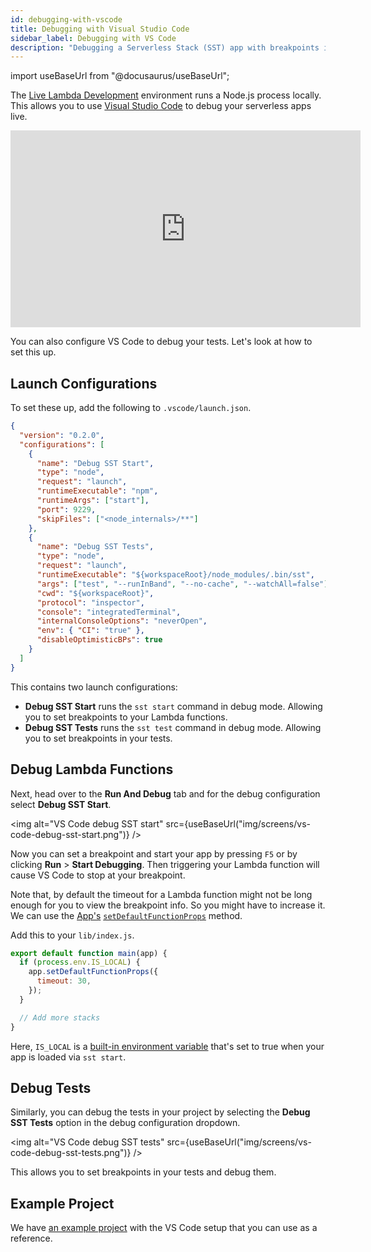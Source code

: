 ```yaml
---
id: debugging-with-vscode
title: Debugging with Visual Studio Code
sidebar_label: Debugging with VS Code
description: "Debugging a Serverless Stack (SST) app with breakpoints in Visual Studio Code"
---
```


import useBaseUrl from "@docusaurus/useBaseUrl";

The [Live Lambda Development](live-lambda-development.md) environment runs a Node.js process locally. This allows you to use [Visual Studio Code](https://code.visualstudio.com) to debug your serverless apps live.

<iframe width="560" height="315" src="https://www.youtube.com/embed/2w4A06IsBlU" frameborder="0" allow="accelerometer; autoplay; clipboard-write; encrypted-media; gyroscope; picture-in-picture" allowfullscreen></iframe>

You can also configure VS Code to debug your tests. Let's look at how to set this up.

## Launch Configurations

To set these up, add the following to `.vscode/launch.json`.

```json title="launch.json"
{
  "version": "0.2.0",
  "configurations": [
    {
      "name": "Debug SST Start",
      "type": "node",
      "request": "launch",
      "runtimeExecutable": "npm",
      "runtimeArgs": ["start"],
      "port": 9229,
      "skipFiles": ["<node_internals>/**"]
    },
    {
      "name": "Debug SST Tests",
      "type": "node",
      "request": "launch",
      "runtimeExecutable": "${workspaceRoot}/node_modules/.bin/sst",
      "args": ["test", "--runInBand", "--no-cache", "--watchAll=false"],
      "cwd": "${workspaceRoot}",
      "protocol": "inspector",
      "console": "integratedTerminal",
      "internalConsoleOptions": "neverOpen",
      "env": { "CI": "true" },
      "disableOptimisticBPs": true
    }
  ]
}
```

This contains two launch configurations:

- **Debug SST Start** runs the `sst start` command in debug mode. Allowing you to set breakpoints to your Lambda functions.
- **Debug SST Tests** runs the `sst test` command in debug mode. Allowing you to set breakpoints in your tests.

## Debug Lambda Functions

Next, head over to the **Run And Debug** tab and for the debug configuration select **Debug SST Start**.

<img alt="VS Code debug SST start" src={useBaseUrl("img/screens/vs-code-debug-sst-start.png")} />

Now you can set a breakpoint and start your app by pressing `F5` or by clicking **Run** > **Start Debugging**. Then triggering your Lambda function will cause VS Code to stop at your breakpoint.

Note that, by default the timeout for a Lambda function might not be long enough for you to view the breakpoint info. So you might have to increase it. We can use the [App's](constructs/App.md) [`setDefaultFunctionProps`](constructs/App.md#setdefaultfunctionprops) method.

Add this to your `lib/index.js`.

```js {2-6} title="lib/index.js"
export default function main(app) {
  if (process.env.IS_LOCAL) {
    app.setDefaultFunctionProps({
      timeout: 30,
    });
  }

  // Add more stacks
}
```

Here, `IS_LOCAL` is a [built-in environment variable](environment-variables.md#built-in-environment-variables) that's set to true when your app is loaded via `sst start`.

## Debug Tests

Similarly, you can debug the tests in your project by selecting the **Debug SST Tests** option in the debug configuration dropdown.

<img alt="VS Code debug SST tests" src={useBaseUrl("img/screens/vs-code-debug-sst-tests.png")} />

This allows you to set breakpoints in your tests and debug them.

## Example Project

We have [an example project](https://github.com/serverless-stack/examples/tree/main/vscode) with the VS Code setup that you can use as a reference.
